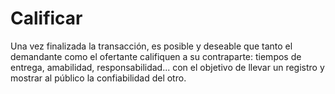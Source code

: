 Calificar
=========

Una vez finalizada la transacción, 
es posible y deseable que tanto el demandante como el ofertante califiquen a su contraparte:
tiempos de entrega, amabilidad, responsabilidad... 
con el objetivo de llevar un registro y mostrar al público la confiabilidad del otro.
